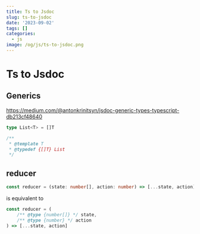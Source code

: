 ```yaml
---
title: Ts to Jsdoc
slug: ts-to-jsdoc
date: '2023-09-02'
tags: []
categories:
  - js
image: /og/js/ts-to-jsdoc.png
---
```


# Ts to Jsdoc

## Generics

https://medium.com/@antonkrinitsyn/jsdoc-generic-types-typescript-db213cf48640

```ts
type List<T> = []T
```

```js
/**
 * @template T
 * @typedef {[]T} List
 */
```

## reducer

```ts
const reducer = (state: number[], action: number) => [...state, action]
```

is equivalent to

```js
const reducer = (
	/** @type {number[]} */ state,
	/** @type {number} */ action
) => [...state, action]
```
